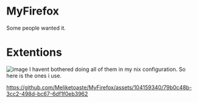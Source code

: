 # MyFirefox
Some people wanted it. 
# Extentions 
![image](https://github.com/Meliketoaste/MyFirefox/assets/104159340/c0063340-726c-4086-9ad7-05d85d5ef6eb)
I havent bothered doing all of them in my nix configuration. So here is the ones i use.


https://github.com/Meliketoaste/MyFirefox/assets/104159340/79b0c48b-3cc2-498d-bc67-6df1f0eb3962

